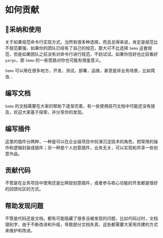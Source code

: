 # 如何贡献

## 采纳和使用

关于如果规范命令行实现方式，当然有很多种选择，而且总得来说，肯定是规范比不规范要强，如果你的团队已经有了自己的规范，那大可不比选择 `Semo` 这套规范，但是如果团队之前没有对命令行进行规范，不妨试试。如果你恰好也比较看好 `yargs`，那 `Semo` 的一些思路对你也可能有借鉴意义。

`Semo` 可以用在很多地方，开发，测试，部署，运维，甚至是非业务场景，比如爬虫...

## 编写文档

`Semo` 的文档需要在大家的帮助下逐渐完善，有一些使用技巧文档中可能还没有提及，欢迎大家基于探索，并分享你的发现。


## 编写插件

这里的插件分两种，一种是可以在企业级项目中扮演沉淀技术的角色，把常用的操作和逻辑封装成插件；另一种是个人创意插件，业务无关，可以实现和共享一些创意作品。

## 贡献代码

不管是在业务项目中使用还是比啊捏创意插件，或者参与核心功能的开发都是很好的回馈社区的方式。

## 帮助发现问题

不管是代码还是文档，都有可能隐藏了很多没被发现的问题，比如代码过时，文档错别字，由于不断改进和升级，导致部分文档失真，这些都需要大家用共建的方式来维护和改进。
